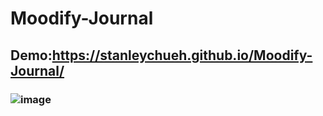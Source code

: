 # Moodify-Journal
## Demo:https://stanleychueh.github.io/Moodify-Journal/
### ![image](https://github.com/user-attachments/assets/6213f223-47eb-49c5-b6fd-f2355035bad9)

